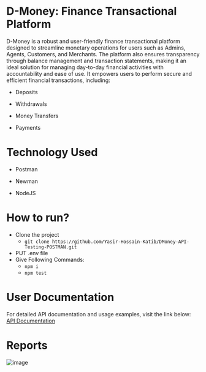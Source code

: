 <h1><b>D-Money: Finance Transactional Platform</b></h1>

D-Money is a robust and user-friendly finance transactional platform designed to streamline monetary operations for users such as Admins, Agents, Customers, and Merchants. The platform also ensures transparency through balance management and transaction statements, making it an ideal solution for managing day-to-day financial activities with accountability and ease of use. It empowers users to perform secure and efficient financial transactions, including:

 - Deposits
 
 - Withdrawals
 
 - Money Transfers
 
 - Payments




<h1>Technology Used</h1>

 - Postman<br>
 
 - Newman<br>
 - NodeJS

 
<h1>How to run?</h1>

 - Clone the project
    - ``` git clone https://github.com/Yasir-Hossain-Katib/DMoney-API-Testing-POSTMAN.git ```
 - PUT .env file
 - Give Following Commands:
    - ``` npm i ```
    - ``` npm test ```

<h1>User Documentation</h1> 

For detailed API documentation and usage examples, visit the link below:<br>
<a href="https://documenter.getpostman.com/view/28873131/2sAYBXCWzY">API Documentation</a>
  
<h1>Reports</h1> 

![image](https://github.com/user-attachments/assets/8384ed15-e69e-46b6-8da6-2f7d2945e838)
